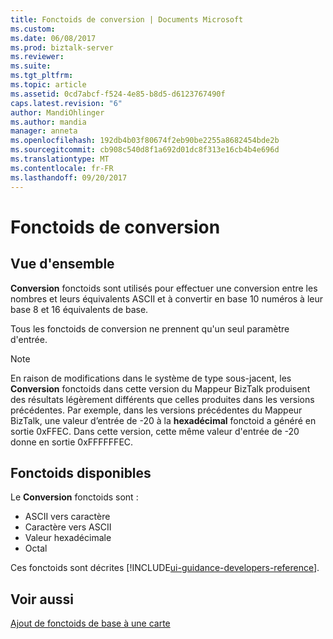 ```yaml
---
title: Fonctoids de conversion | Documents Microsoft
ms.custom: 
ms.date: 06/08/2017
ms.prod: biztalk-server
ms.reviewer: 
ms.suite: 
ms.tgt_pltfrm: 
ms.topic: article
ms.assetid: 0cd7abcf-f524-4e85-b8d5-d6123767490f
caps.latest.revision: "6"
author: MandiOhlinger
ms.author: mandia
manager: anneta
ms.openlocfilehash: 192db4b03f80674f2eb90be2255a8682454bde2b
ms.sourcegitcommit: cb908c540d8f1a692d01dc8f313e16cb4b4e696d
ms.translationtype: MT
ms.contentlocale: fr-FR
ms.lasthandoff: 09/20/2017
---
```

# <a name="conversion-functoids"></a>Fonctoids de conversion

## <a name="overview"></a>Vue d'ensemble
**Conversion** fonctoids sont utilisés pour effectuer une conversion entre les nombres et leurs équivalents ASCII et à convertir en base 10 numéros à leur base 8 et 16 équivalents de base.  
  
 Tous les fonctoids de conversion ne prennent qu'un seul paramètre d'entrée.  
  
> [!NOTE]
>  En raison de modifications dans le système de type sous-jacent, les **Conversion** fonctoids dans cette version du Mappeur BizTalk produisent des résultats légèrement différents que celles produites dans les versions précédentes. Par exemple, dans les versions précédentes du Mappeur BizTalk, une valeur d’entrée de -20 à la **hexadécimal** fonctoid a généré en sortie 0xFFEC. Dans cette version, cette même valeur d'entrée de -20 donne en sortie 0xFFFFFFEC.  

## <a name="available-functoids"></a>Fonctoids disponibles  
 Le **Conversion** fonctoids sont : 

* ASCII vers caractère
* Caractère vers ASCII
* Valeur hexadécimale
* Octal

Ces fonctoids sont décrites [!INCLUDE[ui-guidance-developers-reference](../includes/ui-guidance-developers-reference.md)]. 

## <a name="see-also"></a>Voir aussi  
 [Ajout de fonctoids de base à une carte](../core/how-to-add-basic-functoids-to-a-map.md)   
